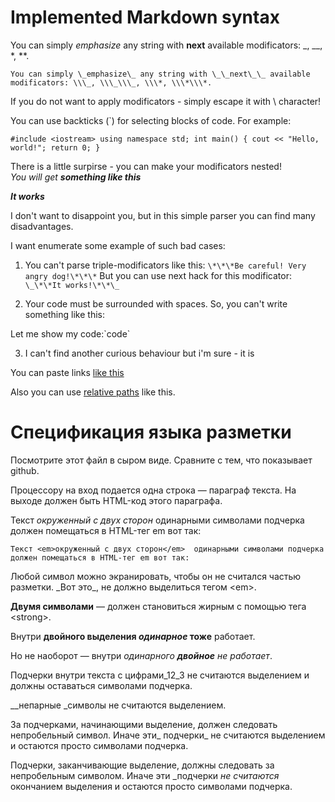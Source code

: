# Implemented Markdown syntax

You can simply _emphasize_ any string with __next__ available modificators: \_, \_\_, \*, \*\*.

`You can simply \_emphasize\_ any string with \_\_next\_\_ available modificators: \\\_, \\\_\\\_, \\\*, \\\*\\\*.`

If you do not want to apply modificators - simply escape it with \\ character!

You can use backticks (\`) for selecting blocks of code. For example:

`#include <iostream>
using namespace std;
int main()
{
	cout << "Hello, world!";
	return 0;
}`

There is a little surpirse - you can make your modificators nested!  
*You will get **something like this***

 __*It works*__

I don't want to disappoint you, but in this simple parser you can find many disadvantages.

I want enumerate some example of such bad cases:

1. You can't parse triple-modificators like this: `\*\*\*Be careful! Very angry dog!\*\*\*` 
But you can use next hack for this modificator: `\_\*\*It works!\*\*\_`

2. Your code must be surrounded with spaces. So, you can't write something like this:

Let me show my code:\`code\`

3. I can't find another curious behaviour but i'm sure - it is

You can paste links [like this](http://umqra.github.io/adaptive_design)

Also you can use [relative paths](/about.html) like this.

# Спецификация языка разметки

Посмотрите этот файл в сыром виде. Сравните с тем, что показывает github.

Процессору на вход подается одна строка — параграф текста. 
На выходе должен быть HTML-код этого параграфа.

Текст _окруженный с двух сторон_  одинарными символами подчерка 
должен помещаться в HTML-тег em вот так:

`Текст <em>окруженный с двух сторон</em>  одинарными символами подчерка 
должен помещаться в HTML-тег em вот так:`

Любой символ можно экранировать, чтобы он не считался частью разметки. 
\_Вот это\_, не должно выделиться тегом \<em\>.

__Двумя символами__ — должен становиться жирным с помощью тега \<strong\>.

Внутри __двойного выделения _одинарное_ тоже__ работает.

Но не наоборот — внутри _одинарного __двойное__ не работает_.

Подчерки внутри текста c цифрами_12_3 не считаются выделением и должны оставаться символами подчерка.

__непарные _символы не считаются выделением.

За подчерками, начинающими выделение, должен следовать непробельный символ. Иначе эти_ подчерки_ не считаются выделением 
и остаются просто символами подчерка.

Подчерки, заканчивающие выделение, должны следовать за непробельным символом. Иначе эти _подчерки _не считаются_ окончанием выделения 
и остаются просто символами подчерка.
